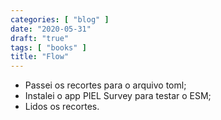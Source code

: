 ```yaml
---
categories: [ "blog" ]
date: "2020-05-31"
draft: "true"
tags: [ "books" ]
title: "Flow"
---
```

 - Passei os recortes para o arquivo toml;
 - Instalei o app PIEL Survey para testar o ESM;
 - Lidos os recortes.
